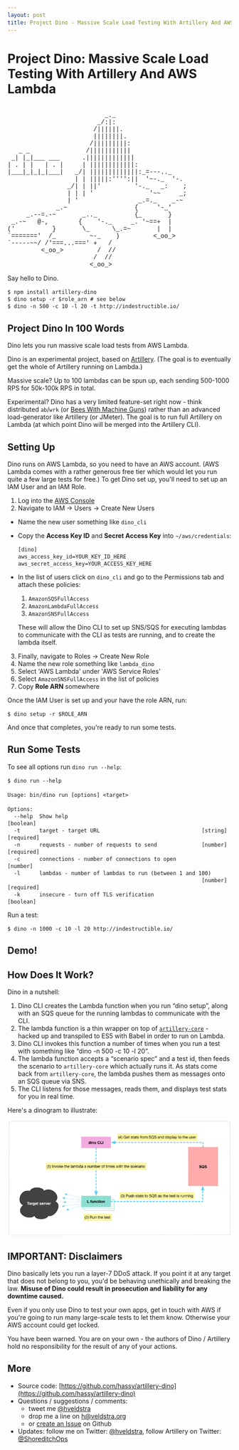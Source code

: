```yaml
---
layout: post
title: Project Dino - Massive Scale Load Testing With Artillery And AWS Lambda
---
```


# Project Dino: Massive Scale Load Testing With Artillery And AWS Lambda

<pre style="font-family: menlo, courier, monospace;">

                          _._
                        _/:|:
                       /||||||.
                       ||||||||.
                      /|||||||||:
   _ _               /|||||||||||
 _| |_|___ ___      .|||||||||||||
| . | |   | . |     | ||||||||||||:
|___|_|_|_|___|   _/| |||||||||||||:_=---.._
                  | | |||||:'''':||  '~-._  '-.
                _/| | ||'         '-._   _:    ;
                | | | '               '~~     _;
                | '                _.=._    _-~
             _.~                  {     '-_'
     _.--=.-~       _.._          {_       }
 _.-~   @-,        {    '-._     _. '~==+  |
('          }       \_      \_.=~       |  |
`======='  /_         ~-_    )         <_oo_>
`-----~~/ /'===...===' +   /
         <_oo_>         /  //
                       /  //
                      <_oo_>
</pre>

Say hello to Dino.

```
$ npm install artillery-dino
$ dino setup -r $role_arn # see below
$ dino -n 500 -c 10 -l 20 -t http://indestructible.io/
```

## Project Dino In 100 Words

Dino lets you run massive scale load tests from AWS Lambda.

Dino is an experimental project, based on [Artillery](https://artillery.io). (The goal is to eventually get the whole of Artillery running on Lambda.)

Massive scale? Up to 100 lambdas can be spun up, each sending 500-1000 RPS for 50k-100k RPS in total.

Experimental? Dino has a very limited feature-set right now - think distributed `ab`/`wrk` (or [Bees With Machine Guns](https://github.com/newsapps/beeswithmachineguns)) rather than an advanced load-generator like Artillery (or JMeter). The goal is to run full Artillery on Lambda (at which point Dino will be merged into the Artillery CLI).

## Setting Up

Dino runs on AWS Lambda, so you need to have an AWS account. (AWS Lambda comes with a rather generous free tier which would let you run quite a few large tests for free.) To get Dino set up, you'll need to set up an IAM User and an IAM Role.

1. Log into the [AWS Console](https://console.aws.amazon.com/)
2. Navigate to IAM -> Users -> Create New Users
  - Name the new user something like `dino_cli`
  - Copy the **Access Key ID** and **Secret Access Key** into `~/aws/credentials`:
    ```
    [dino]
    aws_access_key_id=YOUR_KEY_ID_HERE
    aws_secret_access_key=YOUR_ACCESS_KEY_HERE
    ```
  - In the list of users click on `dino_cli` and go to the Permissions tab and attach these policies:
    1. `AmazonSQSFullAccess`
    2. `AmazonLambdaFullAccess`
    3. `AmazonSNSFullAccess`

    These will allow the Dino CLI to set up SNS/SQS for executing lambdas to communicate with the CLI as tests are running, and to create the lambda itself.
3. Finally, navigate to Roles -> Create New Role
  1. Name the new role something like `lambda_dino`
  2. Select 'AWS Lambda' under 'AWS Service Roles'
  3. Select `AmazonSNSFullAccess` in the list of policies
  4. Copy **Role ARN** somewhere

Once the IAM User is set up and your have the role ARN, run:

```
$ dino setup -r $ROLE_ARN
```

And once that completes, you're ready to run some tests.

## Run Some Tests


To see all options run `dino run --help`:

```
$ dino run --help

Usage: bin/dino run [options] <target>

Options:
  --help  Show help                                                    [boolean]
  -t      target - target URL                                [string] [required]
  -n      requests - number of requests to send              [number] [required]
  -c      connections - number of connections to open                   [number]
  -l      lambdas - number of lambdas to run (between 1 and 100)
                                                             [number] [required]
  -k      insecure - turn off TLS verification                         [boolean]
```

Run a test:

```
$ dino -n 1000 -c 10 -l 20 http://indestructible.io/
```

## Demo!

<script type="text/javascript" src="https://asciinema.org/a/36616.js" id="asciicast-36616" async></script>

## How Does It Work?

Dino in a nutshell:

1. Dino CLI creates the Lambda function when you run “dino setup”, along with an SQS queue for the running lambdas to communicate with the CLI.
2. The lambda function is a thin wrapper on top of [`artillery-core`](https://github.com/shoreditch-ops/artillery-core) - hacked up and transpiled to ES5 with Babel in order to run on Lambda.
3. Dino CLI invokes this function a number of times when you run a test with something like “dino -n 500 -c 10 -l 20”.
4. The lambda function accepts a “scenario spec” and a test id, then feeds the scenario to `artillery-core` which actually runs it. As stats come back from `artillery-core`, the lambda pushes them as messages onto an SQS queue via SNS.
5. The CLI listens for those messages, reads them, and displays test stats for you in real time.

Here's a dinogram to illustrate:

![how it works - a dinogram](/images/blog/dinogram.png)

## IMPORTANT: Disclaimers

Dino basically lets you run a layer-7 DDoS attack. If you point it at any target
that does not belong to you, you'd be behaving unethically and breaking the law.
**Misuse of Dino could result in prosecution and liability for any downtime
caused.**

Even if you only use Dino to test your own apps, get in touch with AWS if
you're going to run many large-scale tests to let them know. Otherwise your
AWS account could get locked.

You have been warned. You are on your own - the authors of Dino / Artillery
hold no responsibility for the result of any of your actions.

## More

- Source code: [https://github.com/hassy/artillery-dino](https://github.com/hassy/artillery-dino)
- Questions / suggestions / comments:
  - tweet me [@hveldstra](https://twitter.com/hveldstra)
  - drop me a line on [h@veldstra.org](h@veldstra.org)
  - or [create an Issue](https://github.com/hassy/artillery-dino) on Github
- Updates: follow me on Twitter: [@hveldstra](https://twitter.com/hveldstra), follow Artillery on Twitter: [@ShoreditchOps](https://twitter.com/ShoreditchOps)
